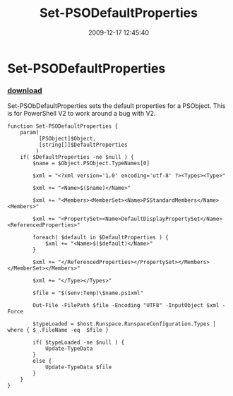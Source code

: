 ﻿---
pid:            1542
poster:         russellds
title:          Set-PSODefaultProperties
date:           2009-12-17 12:45:40
format:         posh
parent:         0
parent:         0

---

# Set-PSODefaultProperties

### [download](1542.ps1)

Set-PSObDefaultProperties sets the default properties for a PSObject. This is for PowerShell V2 to work around a bug with V2.

```posh
function Set-PSODefaultProperties {
    param(
          [PSObject]$Object,
          [string[]]$DefaultProperties
         )
    if( $DefaultProperties -ne $null ) {
        $name = $Object.PSObject.TypeNames[0]     
        
        $xml = "<?xml version='1.0' encoding='utf-8' ?><Types><Type>"
        
        $xml += "<Name>$($name)</Name>"
        
        $xml += "<Members><MemberSet><Name>PSStandardMembers</Name><Members>"
        
        $xml += "<PropertySet><Name>DefaultDisplayPropertySet</Name><ReferencedProperties>"
        
        foreach( $default in $DefaultProperties ) {
            $xml += "<Name>$($default)</Name>"
        }
        
        $xml += "</ReferencedProperties></PropertySet></Members></MemberSet></Members>"

    	$xml += "</Type></Types>"
        
        $file = "$($env:Temp)\$name.ps1xml"
        
        Out-File -FilePath $file -Encoding "UTF8" -InputObject $xml -Force
        
        $typeLoaded = $host.Runspace.RunspaceConfiguration.Types | where { $_.FileName -eq  $file }
        
        if( $typeLoaded -ne $null ) {
            Update-TypeData
        }
        else {
            Update-TypeData $file
        }
    }
}
```
